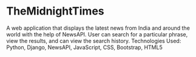 # TheMidnightTimes
A web application that displays the latest news from India and around the world with the help of NewsAPI. User can search for a particular phrase, view the results, and can view the search history.
Technologies Used: Python, Django, NewsAPI, JavaScript, CSS, Bootstrap, HTML5
